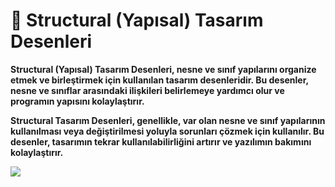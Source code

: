 # :triangular_flag_on_post: Structural (Yapısal) Tasarım Desenleri

**Structural (Yapısal) Tasarım Desenleri, nesne ve sınıf yapılarını organize etmek ve birleştirmek için kullanılan tasarım desenleridir. Bu desenler, nesne ve sınıflar arasındaki ilişkileri belirlemeye yardımcı olur ve programın yapısını kolaylaştırır.**

**Structural Tasarım Desenleri, genellikle, var olan nesne ve sınıf yapılarının kullanılması veya değiştirilmesi yoluyla sorunları çözmek için kullanılır. Bu desenler, tasarımın tekrar kullanılabilirliğini artırır ve yazılımın bakımını kolaylaştırır.**

![](images/6-Structural%20tasarım%20deseni.png)